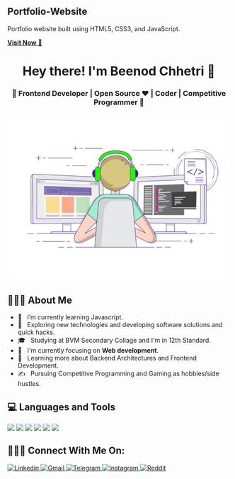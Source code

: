 ## Portfolio-Website
Portfolio website built using HTML5, CSS3, and JavaScript.

<a href="https://binodchhetri.netlify.app/" target="_blank">**Visit Now** 🚀</a>




<div align="center">
  <h1>Hey there! I'm Beenod Chhetri 👋</h1>
  <h3>🚀 Frontend Developer | Open Source ♥ | Coder | Competitive Programmer 🚀</h3>
  <img src="https://raw.githubusercontent.com/devSouvik/devSouvik/master/gif3.gif" width="500"/>
</div>

## 👨🏻‍💻 About Me

- 💬 &nbsp; I’m currently learning Javascript.
- 🤔 &nbsp; Exploring new technologies and developing software solutions and quick hacks.
- 🎓 &nbsp; Studying at BVM Secondary Collage and I'm in 12th Standard.
- 👀 &nbsp; I'm currently focusing on **Web development**.
- 🌱 &nbsp; Learning more about Backend Architectures and Frontend Development.
- ✍️ &nbsp; Pursuing Competitive Programming and Gaming as hobbies/side hustles.

## 💻 Languages and Tools

<p align="left">
  <img src="https://media.giphy.com/media/3rCcV6sC1o2GY/giphy.gif" width="50">
  <img src="https://media3.giphy.com/media/ln7z2eWriiQAllfVcn/200w.webp" width="50">
  <img src="https://i.giphy.com/media/eNAsjO55tPbgaor7ma/200w.webp" width="50">
  <img src="https://i.giphy.com/media/IdyAQJVN2kVPNUrojM/200.webp" width="50">
  <img src="https://media3.giphy.com/media/kdFc8fubgS31b8DsVu/giphy.webp" width="50">
  <img src="https://media.giphy.com/media/kH1DBkPNyZPOk0BxrM/giphy.gif" width="100">
</p>

## 🤝🏻🌐 Connect With Me On:

<p>
  <a href="https://www.linkedin.com/in/beenod-chhetri" target="_blank">
    <img src="https://img.shields.io/badge/-Linkedin-4169E1?style=flat-square&logo=Linkedin&logoColor=white" alt="Linkedin">
  </a>
  <a href="mailto:xfactorbinod69@gmail.com" target="_blank">
    <img src="https://img.shields.io/badge/-Gmail-c14438?style=flat-square&logo=Gmail&logoColor=white" alt="Gmail">
  </a>
  <a href="https://t.me/beenod69" target="_blank">
    <img src="https://img.shields.io/badge/Telegram-2CA5E0?style=flat-square&logo=telegram&logoColor=white" alt="Telegram">
  </a>
  <a href="https://www.instagram.com/beenod_69/" target="_blank">
    <img src="https://img.shields.io/badge/Instagram-E4405F?style=flat-square&logo=instagram&logoColor=white" alt="Instagram">
  </a>
  <a href="https://www.reddit.com/user/Exact-Bullfrog-3928" target="_blank">
    <img src="https://img.shields.io/badge/Reddit-FF4500?style=flat-square&logo=reddit&logoColor=white" alt="Reddit">
  </a>
</p>
